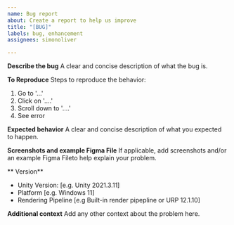 ```yaml
---
name: Bug report
about: Create a report to help us improve
title: "[BUG]"
labels: bug, enhancement
assignees: simonoliver

---
```


**Describe the bug**
A clear and concise description of what the bug is.

**To Reproduce**
Steps to reproduce the behavior:
1. Go to '...'
2. Click on '....'
3. Scroll down to '....'
4. See error

**Expected behavior**
A clear and concise description of what you expected to happen.

**Screenshots and example Figma File**
If applicable, add screenshots and/or an example Figma Fileto help explain your problem.

** Version**
 - Unity Version: [e.g. Unity 2021.3.11]
 - Platform [e.g. Windows 11]
 - Rendering Pipeline [e.g Built-in render pipepline or URP 12.1.10]

**Additional context**
Add any other context about the problem here.
